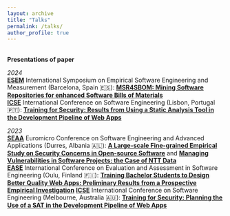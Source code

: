 ```yaml
---
layout: archive
title: "Talks"
permalink: /talks/
author_profile: true
---
```


<br/>**Presentations of paper**<br/>

_2024<br/>_
[**ESEM**](https://conf.researchr.org/home/esem-2024) International Symposium on Empirical Software Engineering and Measurement (Barcelona, Spain 🇪🇸): [**MSR4SBOM: Mining Software Repositories for enhanced Software Bills of Materials**](https://doi.org/10.1145/3674805.3695390)<br/>
[**ICSE**](https://conf.researchr.org/home/icse-2024) International Conference on Software Engineering (Lisbon, Portugal 🇵🇹): [**Training for Security: Results from Using a Static Analysis Tool in the Development Pipeline of Web Apps**](https://doi.org/10.1145/3639474.3640073)<br/>

_2023<br/>_
[**SEAA**](https://dsd-seaa2023.com/seaa) Euromicro Conference on Software Engineering and Advanced Applications (Durres, Albania 🇦🇱): [**A Large-scale Fine-grained Empirical Study on Security Concerns in Open-source Software**](https://doi.org/10.1109/SEAA60479.2023.00069) and [**Managing Vulnerabilities in Software Projects: the Case of NTT Data**](https://doi.org/10.1109/SEAA60479.2023.00046)<br/>
[**EASE**](https://conf.researchr.org/home/ease-2023) International Conference on Evaluation and Assessment in Software Engineering (Oulu, Finland 🇫🇮): [**Training Bachelor Students to Design Better Quality Web Apps: Preliminary Results from a Prospective Empirical Investigation**](https://doi.org/10.1145/3593434.3593957) 
[**ICSE**](https://conf.researchr.org/home/icse-2023) International Conference on Software Engineering (Melbourne, Australia 🇦🇺): [**Training for Security: Planning the Use of a SAT in the Development Pipeline of Web Apps**](https://doi.org/10.1109/ICSE-SEET58685.2023.00010) 
